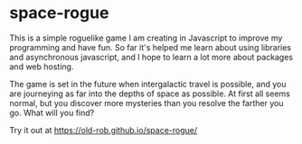 # space-rogue

This is a simple roguelike game I am creating in Javascript to improve my programming and have fun.
So far it's helped me learn about using libraries and asynchronous javascript, and I hope to learn a lot more about packages and web hosting.

The game is set in the future when intergalactic travel is possible, and you are journeying as far into the depths of space as possible.
At first all seems normal, but you discover more mysteries than you resolve the farther you go. What will you find?

Try it out at https://old-rob.github.io/space-rogue/
